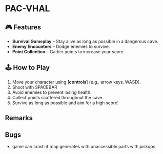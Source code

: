 # PAC-VHAL


## 🎮 Features
- **Survival Gameplay** – Stay alive as long as possible in a dangerous cave.
- **Enemy Encounters** – Dodge enemies to survive.
- **Point Collection** – Gather points to increase your score.

## 🕹️ How to Play
1. Move your character using **[controls]** (e.g., arrow keys, WASD).
2. Shoot with SPACEBAR
2. Avoid enemies to prevent losing health.
3. Collect points scattered throughout the cave.
4. Survive as long as possible and aim for a high score!

## Remarks

## Bugs
- game can crash if map generates with unaccessible parts with piskups